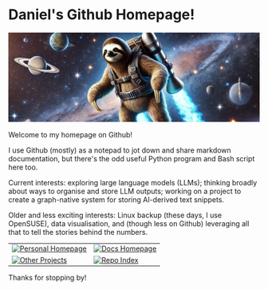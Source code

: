 # Daniel's Github Homepage!

 ![alt text](images/banners/1.webp)

 Welcome to my homepage on Github!

 I use Github (mostly) as a notepad to jot down and share markdown documentation, but there's the odd useful Python program and Bash script here too. 

 Current interests: exploring large language models (LLMs); thinking broadly about ways to organise and store LLM outputs; working on a project to create a graph-native system for storing AI-derived text snippets.

 Older and less exciting interests: Linux backup (these days, I use OpenSUSE), data visualisation, and (though less on Github) leveraging all that to tell the stories behind the numbers.

 <table>
  <tr>
    <td>
      <a href="https://danielrosehill.com" target="_blank">
        <img src="https://img.shields.io/badge/Personal%20Homepage-Visit%20Now-blue" alt="Personal Homepage">
      </a>
    </td>
    <td>
      <a href="https://docs.bydanielrosehill.com/" target="_blank">
        <img src="https://img.shields.io/badge/Docs%20Homepage-Explore%20Docs-green" alt="Docs Homepage">
      </a>
    </td>
  </tr>
  <tr>
    <td>
      <a href="https://danielrosehill.com/projects/" target="_blank">
        <img src="https://img.shields.io/badge/Other%20Projects-View%20Projects-orange" alt="Other Projects">
      </a>
    </td>
    <td>
      <a href="https://github.com/danielrosehill/Github-Repo-Index" target="_blank">
        <img src="https://img.shields.io/badge/Repo%20Index-Browse%20Repos-purple" alt="Repo Index">
      </a>
    </td>
  </tr>
</table>

 
 Thanks for stopping by!